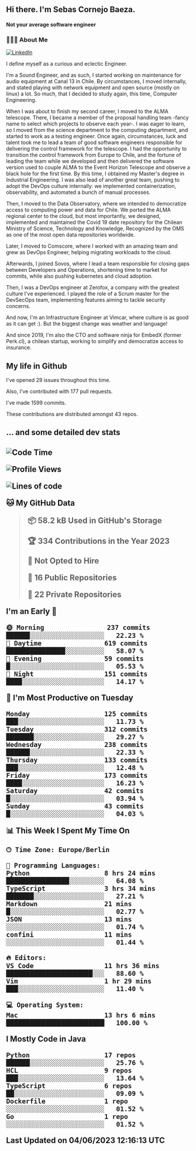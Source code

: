 <h2> Hi there.  I'm Sebas Cornejo Baeza.</h2>
<h4> Not your average software engineer</h4>
<h3> 👨🏻‍💻 About Me </h3>
<a href="http://linkedin.com/in/sebastian-cornejo-baeza/"><img alt="LinkedIn" src="https://img.shields.io/badge/Sebas%20Cornejo%20-informational?style=appveyor&logo=linkedin"></a>


I define myself as a curious and eclectic Engineer.

I'm a Sound Engineer, and as such, I started working on maintenance for audio equipment at Canal 13 in Chile.
By circumstances, I moved internally, and stated playing with network equipment and open source (mostly on linux) 
a lot. So much, that I decided to study again, this time, Computer Engineering.

When I was about to finish my second career, I moved to the ALMA telescope. There, I became a member of the proposal handling team
-fancy name to select which projects to observe each year-. 
I was eager to learn, so I moved from the science department to the computing department, and started to work as 
a testing engineer. Once again, circumstances, luck and talent took me to lead a team of good software engineers 
responsible for delivering the control framework for the telescope. I had the opportunity to transition the control framework from
Europe to Chile, and the fortune of leading the team while we developed and then delivered the software
version used to couple ALMA to the Event Horizon Telescope and observe a black hole for the first time.
By this time, I obtained my Master's degree in Industrial Engineering.
I was also lead of another great team, pushing to adopt the DevOps culture internally: we implemented containerization, observability, and automated a bunch of manual processes.

Then, I moved to the Data Observatory, where we intended to democratize access to computing power
and data for Chile. We ported the ALMA regional center to the cloud, but most importantly, we designed, implemented
and maintained the Covid 19 date repository for the Chilean Ministry of Science, Technology and Knowledge, Recognized by the OMS as one of the most open
data repositories worldwide.

Later, I moved to Comscore, where I worked with an amazing team and grew as DevOps Engineer, helping migrating workloads to the cloud.

Afterwards, I joined Sovos, where I lead a team responsible for closing gaps between Developers and Operations, shortening time to market for commits, while
also pushing kubernetes and cloud adoption.

Then, I was a DevOps engineer at Zerofox, a company with the greatest culture I've experienced. I played the role of a Scrum master for the DevSecOps team,
implementing features aiming to tackle security concerns.

And now, I'm an Infrastructure Engineer at Vimcar, where culture is as good as it can get :). But the biggest change was weather and language!
 
And since 2019, I'm also the CTO and software ninja for EmbedX (former Perk.cl), a chilean startup, working to simplify and democratize access to insurance.

<h2> My life in Github </h2>

I've opened 29 issues throughout this time.

Also, I've contributed with 177 pull requests.

I've made 1599 commits.

These contributions are distributed amongst 43 repos.

<h2>... and some detailed dev stats<h2>

<!--START_SECTION:waka-->
![Code Time](http://img.shields.io/badge/Code%20Time-365%20hrs%2059%20mins-blue)

![Profile Views](http://img.shields.io/badge/Profile%20Views-19-blue)

![Lines of code](https://img.shields.io/badge/From%20Hello%20World%20I%27ve%20Written-660.2%20thousand%20lines%20of%20code-blue)

**🐱 My GitHub Data** 

> 📦 58.2 kB Used in GitHub's Storage 
 > 
> 🏆 334 Contributions in the Year 2023
 > 
> 🚫 Not Opted to Hire
 > 
> 📜 16 Public Repositories 
 > 
> 🔑 22 Private Repositories 
 > 
**I'm an Early 🐤** 

```text
🌞 Morning                237 commits         ██████░░░░░░░░░░░░░░░░░░░   22.23 % 
🌆 Daytime                619 commits         ███████████████░░░░░░░░░░   58.07 % 
🌃 Evening                59 commits          █░░░░░░░░░░░░░░░░░░░░░░░░   05.53 % 
🌙 Night                  151 commits         ████░░░░░░░░░░░░░░░░░░░░░   14.17 % 
```
📅 **I'm Most Productive on Tuesday** 

```text
Monday                   125 commits         ███░░░░░░░░░░░░░░░░░░░░░░   11.73 % 
Tuesday                  312 commits         ███████░░░░░░░░░░░░░░░░░░   29.27 % 
Wednesday                238 commits         ██████░░░░░░░░░░░░░░░░░░░   22.33 % 
Thursday                 133 commits         ███░░░░░░░░░░░░░░░░░░░░░░   12.48 % 
Friday                   173 commits         ████░░░░░░░░░░░░░░░░░░░░░   16.23 % 
Saturday                 42 commits          █░░░░░░░░░░░░░░░░░░░░░░░░   03.94 % 
Sunday                   43 commits          █░░░░░░░░░░░░░░░░░░░░░░░░   04.03 % 
```


📊 **This Week I Spent My Time On** 

```text
🕑︎ Time Zone: Europe/Berlin

💬 Programming Languages: 
Python                   8 hrs 24 mins       ████████████████░░░░░░░░░   64.08 % 
TypeScript               3 hrs 34 mins       ███████░░░░░░░░░░░░░░░░░░   27.21 % 
Markdown                 21 mins             █░░░░░░░░░░░░░░░░░░░░░░░░   02.77 % 
JSON                     13 mins             ░░░░░░░░░░░░░░░░░░░░░░░░░   01.74 % 
confini                  11 mins             ░░░░░░░░░░░░░░░░░░░░░░░░░   01.44 % 

🔥 Editors: 
VS Code                  11 hrs 36 mins      ██████████████████████░░░   88.60 % 
Vim                      1 hr 29 mins        ███░░░░░░░░░░░░░░░░░░░░░░   11.40 % 

💻 Operating System: 
Mac                      13 hrs 6 mins       █████████████████████████   100.00 % 
```

**I Mostly Code in Java** 

```text
Python                   17 repos            ██████░░░░░░░░░░░░░░░░░░░   25.76 % 
HCL                      9 repos             ███░░░░░░░░░░░░░░░░░░░░░░   13.64 % 
TypeScript               6 repos             ██░░░░░░░░░░░░░░░░░░░░░░░   09.09 % 
Dockerfile               1 repo              ░░░░░░░░░░░░░░░░░░░░░░░░░   01.52 % 
Go                       1 repo              ░░░░░░░░░░░░░░░░░░░░░░░░░   01.52 % 
```




 Last Updated on 04/06/2023 12:16:13 UTC
<!--END_SECTION:waka-->
